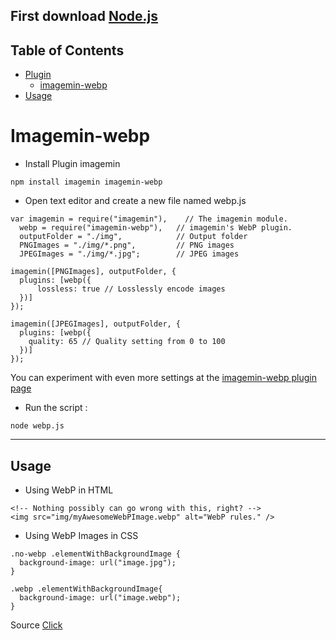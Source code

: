 ## First download [Node.js](https://nodejs.org/en/download/)

## Table of Contents
- [Plugin](#)
  - [imagemin-webp](#imagemin-webp)
- [Usage](#usage)

# Imagemin-webp

* Install Plugin imagemin
```
npm install imagemin imagemin-webp
```

* Open text editor and create a new file named webp.js

```
var imagemin = require("imagemin"),    // The imagemin module.
  webp = require("imagemin-webp"),   // imagemin's WebP plugin.
  outputFolder = "./img",            // Output folder
  PNGImages = "./img/*.png",         // PNG images
  JPEGImages = "./img/*.jpg";        // JPEG images

imagemin([PNGImages], outputFolder, {
  plugins: [webp({
      lossless: true // Losslessly encode images
  })]
});

imagemin([JPEGImages], outputFolder, {
  plugins: [webp({
    quality: 65 // Quality setting from 0 to 100
  })]
});
```
You can experiment with even more settings at the [imagemin-webp plugin page](https://www.npmjs.com/package/imagemin-webp)

* Run the script :
```
node webp.js
```

------------------------------------------------------------------------------------------------------

## Usage
* Using WebP in HTML
```
<!-- Nothing possibly can go wrong with this, right? -->
<img src="img/myAwesomeWebPImage.webp" alt="WebP rules." />
```

* Using WebP Images in CSS

```
.no-webp .elementWithBackgroundImage {
  background-image: url("image.jpg");
}

.webp .elementWithBackgroundImage{
  background-image: url("image.webp");
}
```


Source [Click](https://css-tricks.com/using-webp-images/)
